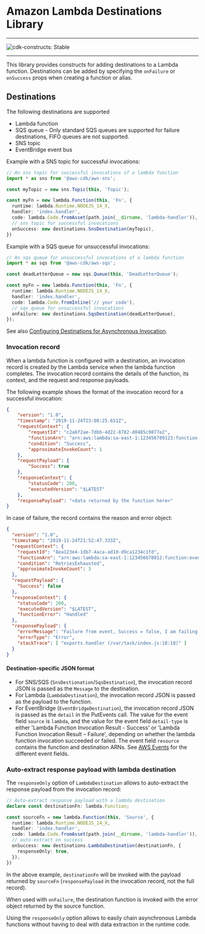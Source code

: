 # Amazon Lambda Destinations Library
<!--BEGIN STABILITY BANNER-->

---

![cdk-constructs: Stable](https://img.shields.io/badge/cdk--constructs-stable-success.svg?style=for-the-badge)

---

<!--END STABILITY BANNER-->

This library provides constructs for adding destinations to a Lambda function.
Destinations can be added by specifying the `onFailure` or `onSuccess` props when creating a function or alias.

## Destinations

The following destinations are supported

* Lambda function
* SQS queue - Only standard SQS queues are supported for failure destinations, FIFO queues are not supported.
* SNS topic
* EventBridge event bus

Example with a SNS topic for successful invocations:

```ts
// An sns topic for successful invocations of a lambda function
import * as sns from '@aws-cdk/aws-sns';

const myTopic = new sns.Topic(this, 'Topic');

const myFn = new lambda.Function(this, 'Fn', {
  runtime: lambda.Runtime.NODEJS_14_X,
  handler: 'index.handler',
  code: lambda.Code.fromAsset(path.join(__dirname, 'lambda-handler')),
  // sns topic for successful invocations
  onSuccess: new destinations.SnsDestination(myTopic),
})
```

Example with a SQS queue for unsuccessful invocations:

```ts
// An sqs queue for unsuccessful invocations of a lambda function
import * as sqs from '@aws-cdk/aws-sqs';

const deadLetterQueue = new sqs.Queue(this, 'DeadLetterQueue');

const myFn = new lambda.Function(this, 'Fn', {
  runtime: lambda.Runtime.NODEJS_14_X,
  handler: 'index.handler',
  code: lambda.Code.fromInline('// your code'),
  // sqs queue for unsuccessful invocations
  onFailure: new destinations.SqsDestination(deadLetterQueue),
});
```

See also [Configuring Destinations for Asynchronous Invocation](https://docs.aws.amazon.com/lambda/latest/dg/invocation-async.html#invocation-async-destinations).

### Invocation record

When a lambda function is configured with a destination, an invocation record is created by the Lambda service
when the lambda function completes. The invocation record contains the details of the function, its context, and
the request and response payloads.

The following example shows the format of the invocation record for a successful invocation:

```json
{
	"version": "1.0",
	"timestamp": "2019-11-24T23:08:25.651Z",
	"requestContext": {
		"requestId": "c2a6f2ae-7dbb-4d22-8782-d0485c9877e2",
		"functionArn": "arn:aws:lambda:sa-east-1:123456789123:function:event-destinations:$LATEST",
		"condition": "Success",
		"approximateInvokeCount": 1
	},
	"requestPayload": {
		"Success": true
	},
	"responseContext": {
		"statusCode": 200,
		"executedVersion": "$LATEST"
	},
	"responsePayload": "<data returned by the function here>"
}
```

In case of failure, the record contains the reason and error object:

```json
{
  "version": "1.0",
  "timestamp": "2019-11-24T21:52:47.333Z",
  "requestContext": {
    "requestId": "8ea123e4-1db7-4aca-ad10-d9ca1234c1fd",
    "functionArn": "arn:aws:lambda:sa-east-1:123456678912:function:event-destinations:$LATEST",
    "condition": "RetriesExhausted",
    "approximateInvokeCount": 3
  },
  "requestPayload": {
    "Success": false
  },
  "responseContext": {
    "statusCode": 200,
    "executedVersion": "$LATEST",
    "functionError": "Handled"
  },
  "responsePayload": {
    "errorMessage": "Failure from event, Success = false, I am failing!",
    "errorType": "Error",
    "stackTrace": [ "exports.handler (/var/task/index.js:18:18)" ]
  }
}
```

#### Destination-specific JSON format

* For SNS/SQS (`SnsDestionation`/`SqsDestination`), the invocation record JSON is passed as the `Message` to the destination.
* For Lambda (`LambdaDestination`), the invocation record JSON is passed as the payload to the function.
* For EventBridge (`EventBridgeDestination`), the invocation record JSON is passed as the `detail` in the PutEvents call.
The value for the event field `source` is `lambda`, and the value for the event field `detail-type`
is either 'Lambda Function Invocation Result - Success' or 'Lambda Function Invocation Result – Failure',
depending on whether the lambda function invocation succeeded or failed. The event field `resource`
contains the function and destination ARNs. See [AWS Events](https://docs.aws.amazon.com/eventbridge/latest/userguide/aws-events.html)
for the different event fields.

### Auto-extract response payload with lambda destination

The `responseOnly` option of `LambdaDestination` allows to auto-extract the response payload from the
invocation record:

```ts
// Auto-extract response payload with a lambda destination
declare const destinationFn: lambda.Function;

const sourceFn = new lambda.Function(this, 'Source', {
  runtime: lambda.Runtime.NODEJS_14_X,
  handler: 'index.handler',
  code: lambda.Code.fromAsset(path.join(__dirname, 'lambda-handler')),
  // auto-extract on success
  onSuccess: new destinations.LambdaDestination(destinationFn, {
    responseOnly: true,
  }),
})
```

In the above example, `destinationFn` will be invoked with the payload returned by `sourceFn`
(`responsePayload` in the invocation record, not the full record).

When used with `onFailure`, the destination function is invoked with the error object returned
by the source function.

Using the `responseOnly` option allows to easily chain asynchronous Lambda functions without
having to deal with data extraction in the runtime code.
